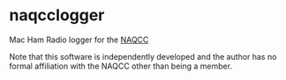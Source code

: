 # naqcclogger
Mac Ham Radio logger for the [NAQCC](http://www.naqcc.info)

Note that this software is independently developed and the author has no formal 
affiliation with the NAQCC other than being a member.
